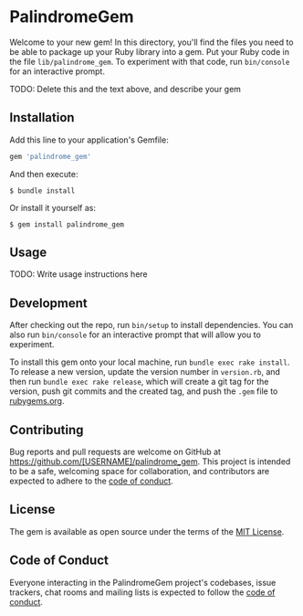 # PalindromeGem

Welcome to your new gem! In this directory, you'll find the files you need to be able to package up your Ruby library into a gem. Put your Ruby code in the file `lib/palindrome_gem`. To experiment with that code, run `bin/console` for an interactive prompt.

TODO: Delete this and the text above, and describe your gem

## Installation

Add this line to your application's Gemfile:

```ruby
gem 'palindrome_gem'
```

And then execute:

    $ bundle install

Or install it yourself as:

    $ gem install palindrome_gem

## Usage

TODO: Write usage instructions here

## Development

After checking out the repo, run `bin/setup` to install dependencies. You can also run `bin/console` for an interactive prompt that will allow you to experiment.

To install this gem onto your local machine, run `bundle exec rake install`. To release a new version, update the version number in `version.rb`, and then run `bundle exec rake release`, which will create a git tag for the version, push git commits and the created tag, and push the `.gem` file to [rubygems.org](https://rubygems.org).

## Contributing

Bug reports and pull requests are welcome on GitHub at https://github.com/[USERNAME]/palindrome_gem. This project is intended to be a safe, welcoming space for collaboration, and contributors are expected to adhere to the [code of conduct](https://github.com/[USERNAME]/palindrome_gem/blob/master/CODE_OF_CONDUCT.md).

## License

The gem is available as open source under the terms of the [MIT License](https://opensource.org/licenses/MIT).

## Code of Conduct

Everyone interacting in the PalindromeGem project's codebases, issue trackers, chat rooms and mailing lists is expected to follow the [code of conduct](https://github.com/[USERNAME]/palindrome_gem/blob/master/CODE_OF_CONDUCT.md).
